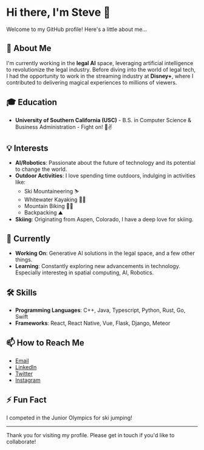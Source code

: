 # Hi there, I'm Steve 👋

Welcome to my GitHub profile! Here's a little about me...

## 🚀 About Me

I'm currently working in the **legal AI** space, leveraging artificial intelligence to revolutionize the legal industry. Before diving into the world of legal tech, I had the opportunity to work in the streaming industry at **Disney+**, where I contributed to delivering magical experiences to millions of viewers.

## 🎓 Education

- **University of Southern California (USC)** - B.S. in Computer Science & Business Administration - Fight on! 💯✌️

## 💡 Interests

- **AI/Robotics**: Passionate about the future of technology and its potential to change the world.
- **Outdoor Activities**: I love spending time outdoors, indulging in activities like:
  - Ski Mountaineering ⛷️
  - Whitewater Kayaking 🚣‍♂️
  - Mountain Biking 🚵‍♂️
  - Backpacking ⛰️
- **Skiing**: Originating from Aspen, Colorado, I have a deep love for skiing.

## 🌱 Currently

- **Working On**: Generative AI solutions in the legal space, and a few other things.
- **Learning**: Constantly exploring new advancements in technology. Especially interesteg in spatial computing, AI, Robotics.

## 🛠️ Skills

- **Programming Languages**: C++, Java, Typescript, Python, Rust, Go, Swift
- **Frameworks**: React, React Native, Vue, Flask, Django, Meteor

## 📫 How to Reach Me

- [Email](mailto:anderssj@usc.edu)
- [LinkedIn](https://www.linkedin.com/in/anderson9)
- [Twitter](https://twitter.com/swaggerhound_og)
- [Instagram](https://instagram.com/swaggerhound_og)

## ⚡ Fun Fact

I competed in the Junior Olympics for ski jumping!

---

Thank you for visiting my profile. Please get in touch if you'd like to collaborate!
